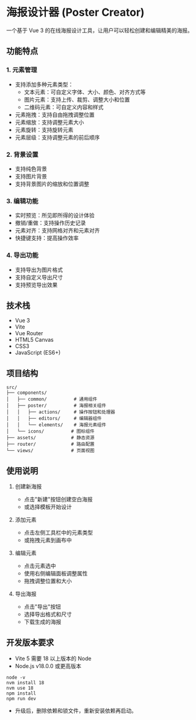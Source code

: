 # 海报设计器 (Poster Creator)

一个基于 Vue 3 的在线海报设计工具，让用户可以轻松创建和编辑精美的海报。

## 功能特点

### 1. 元素管理
- 支持添加多种元素类型：
  - 文本元素：可自定义字体、大小、颜色、对齐方式等
  - 图片元素：支持上传、裁剪、调整大小和位置
  - 二维码元素：可自定义内容和样式
- 元素拖拽：支持自由拖拽调整位置
- 元素缩放：支持调整元素大小
- 元素旋转：支持旋转元素
- 元素层级：支持调整元素的前后顺序

### 2. 背景设置
- 支持纯色背景
- 支持图片背景
- 支持背景图片的缩放和位置调整

### 3. 编辑功能
- 实时预览：所见即所得的设计体验
- 撤销/重做：支持操作历史记录
- 元素对齐：支持网格对齐和元素对齐
- 快捷键支持：提高操作效率

### 4. 导出功能
- 支持导出为图片格式
- 支持自定义导出尺寸
- 支持预览导出效果

## 技术栈

- Vue 3
- Vite
- Vue Router
- HTML5 Canvas
- CSS3
- JavaScript (ES6+)

## 项目结构

```
src/
├── components/
│   ├── common/          # 通用组件
│   ├── poster/          # 海报相关组件
│   │   ├── actions/     # 操作按钮和处理器
│   │   ├── editors/     # 编辑器组件
│   │   └── elements/    # 海报元素组件
│   └── icons/          # 图标组件
├── assets/             # 静态资源
├── router/             # 路由配置
└── views/              # 页面视图
```

## 使用说明

1. 创建新海报
   - 点击"新建"按钮创建空白海报
   - 或选择模板开始设计

2. 添加元素
   - 点击左侧工具栏中的元素类型
   - 或拖拽元素到画布中

3. 编辑元素
   - 点击元素选中
   - 使用右侧编辑面板调整属性
   - 拖拽调整位置和大小

4. 导出海报
   - 点击"导出"按钮
   - 选择导出格式和尺寸
   - 下载生成的海报

## 开发版本要求
- Vite 5 需要 18 以上版本的 Node
- Node.js v18.0.0 或更高版本
```
node -v
nvm install 18
nvm use 18
npm install
npm run dev
```
- 升级后，删除依赖和锁文件，重新安装依赖再启动。